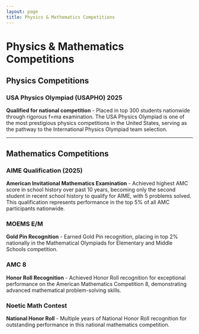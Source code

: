 ```yaml
---
layout: page
title: Physics & Mathematics Competitions
---
```


# Physics & Mathematics Competitions

## Physics Competitions

### USA Physics Olympiad (USAPHO) 2025
**Qualified for national competition** - Placed in top 300 students nationwide through rigorous f=ma examination. The USA Physics Olympiad is one of the most prestigious physics competitions in the United States, serving as the pathway to the International Physics Olympiad team selection.

---

## Mathematics Competitions

### AIME Qualification (2025)
**American Invitational Mathematics Examination** - Achieved highest AMC score in school history over past 10 years, becoming only the second student in recent school history to qualify for AIME, with 5 problems solved. This qualification represents performance in the top 5% of all AMC participants nationwide.

### MOEMS E/M
**Gold Pin Recognition** - Earned Gold Pin recognition, placing in top 2% nationally in the Mathematical Olympiads for Elementary and Middle Schools competition.

### AMC 8
**Honor Roll Recognition** - Achieved Honor Roll recognition for exceptional performance on the American Mathematics Competition 8, demonstrating advanced mathematical problem-solving skills.

### Noetic Math Contest
**National Honor Roll** - Multiple years of National Honor Roll recognition for outstanding performance in this national mathematics competition.
